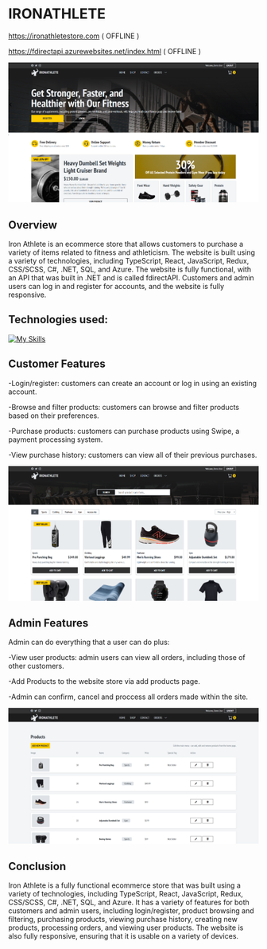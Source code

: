 # IRONATHLETE

https://ironathletestore.com ( OFFLINE  )

https://fdirectapi.azurewebsites.net/index.html ( OFFLINE ) 

![Home Page Image](/frontend/Github_Images/home.PNG)

## Overview
Iron Athlete is an ecommerce store that allows customers to purchase a variety of items related to fitness and athleticism. The website is built using a variety of technologies, including TypeScript, React, JavaScript, Redux, CSS/SCSS, C#, .NET, SQL, and Azure. The website is fully functional, with an API that was built in .NET and is called fdirectAPI. Customers and admin users can log in and register for accounts, and the website is fully responsive.

## Technologies used: 

[![My Skills](https://skillicons.dev/icons?i=js,html,css,azure,cs,mysql,react,ts)](https://skillicons.dev)

## Customer Features
  -Login/register: customers can create an account or log in using an existing account.

  -Browse and filter products: customers can browse and filter products based on their preferences.

  -Purchase products: customers can purchase products using Swipe, a payment processing system.

  -View purchase history: customers can view all of their previous purchases.

![Home Page Image](/frontend/Github_Images/shop.PNG)

## Admin Features
Admin can do everything that a user can do plus: 

-View user products: admin users can view all orders, including those of other customers.

-Add Products to the website store via add products page. 

-Admin can confirm, cancel and proccess all orders made within the site. 

![Home Page Image](/frontend/Github_Images/allProducts.PNG)

## Conclusion
Iron Athlete is a fully functional ecommerce store that was built using a variety of technologies, including TypeScript, React, JavaScript, Redux, CSS/SCSS, C#, .NET, SQL, and Azure. It has a variety of features for both customers and admin users, including login/register, product browsing and filtering, purchasing products, viewing purchase history, creating new products, processing orders, and viewing user products. The website is also fully responsive, ensuring that it is usable on a variety of devices.
